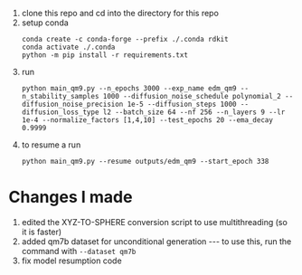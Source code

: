 1. clone this repo and cd into the directory for this repo
1. setup conda
   ```
   conda create -c conda-forge --prefix ./.conda rdkit
   conda activate ./.conda
   python -m pip install -r requirements.txt
   ```
1. run
   ```
   python main_qm9.py --n_epochs 3000 --exp_name edm_qm9 --n_stability_samples 1000 --diffusion_noise_schedule polynomial_2 --diffusion_noise_precision 1e-5 --diffusion_steps 1000 --diffusion_loss_type l2 --batch_size 64 --nf 256 --n_layers 9 --lr 1e-4 --normalize_factors [1,4,10] --test_epochs 20 --ema_decay 0.9999
   ```
1. to resume a run
   ```
   python main_qm9.py --resume outputs/edm_qm9 --start_epoch 338
   ```


# Changes I made
1. edited the XYZ-TO-SPHERE conversion script to use multithreading (so it is faster)
1. added qm7b dataset for unconditional generation --- to use this, run the command with `--dataset qm7b`
1. fix model resumption code
